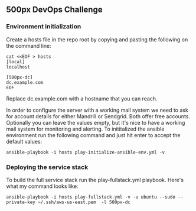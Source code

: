 ## 500px DevOps Challenge

### Environment initialization

Create a hosts file in the repo root by copying and pasting the following on the command line:

	cat <<EOF > hosts
	[local]
	localhost
	
	[500px-dc]
	dc.example.com
	EOF

Replace dc.example.com with a hostname that you can reach.

In order to configure the server with a working mail system we need to ask for account details for either Mandrill or Sendgrid. Both offer free accounts. Optionally you can leave the values empty, but it's nice to have a working mail system for monitoring and alerting. To inititalized the ansible environment run the following command and just hit enter to accept the default values:

	ansible-playbook -i hosts play-initialize-ansible-env.yml -v

### Deploying the service stack

To build the full service stack run the play-fullstack.yml playbook. Here's what my command looks like:

	ansible-playbook -i hosts play-fullstack.yml -v -u ubuntu --sudo --private-key ~/.ssh/aws-us-east.pem  -l 500px-dc